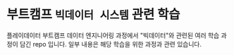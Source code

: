 # 부트캠프 `빅데이터 시스템` 관련 학습
플레이데이터 부트캠프 데이터 엔지니어링 과정에서 "빅데이터"와 관련된 여러 학습 과정이 담긴 repo 입니다. 일부 내용은 해당 학습을 위한 과정과 관련 있습니다.
